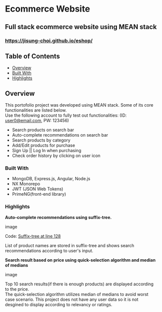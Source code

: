 # Ecommerce Website
## Full stack ecommerce website using MEAN stack
### https://jisung-choi.github.io/eshop/

## Table of Contents

- [Overview](#overview)
- [Built With](#built-with)
- [Highlights](#Highlights)

## Overview

This portofolio project was developed using MEAN stack. Some of its core functionalities are listed below.  
Use the following account to fully test out functionalities: (ID: user0@email.com, PW: 123456)

- Search products on search bar
- Auto-complete recommendations on search bar
- Search products by category
- Add/Edit products for purchase
- Sign Up || Log In when purchasing
- Check order history by clicking on user icon

### Built With

- MongoDB, Express.js, Angular, Node.js
- NX Monorepo
- JWT (JSON Web Tokens)
- PrimeNG(front-end library)

### Highlights

**Auto-complete recommendations using suffix-tree.**

image

Code: [Suffix-tree at line 128](libs/products/src/lib/components/products-search/products-search.component.ts)

List of product names are stored in suffix-tree and shows search recommendations according to user's input.


**Search result based on price using quick-selection algorithm and median of medians**

image

Top 10 search results(if there is enough products) are displayed according to the price.  
The quick-selection algorithm utilizes median of medians to avoid worst case scenario.
This project does not have any user data so it is not desgined to display according to relevancy or ratings.
